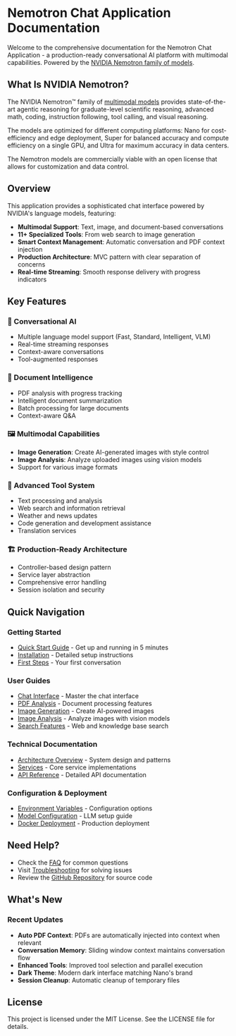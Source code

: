 # Nemotron Chat Application Documentation

Welcome to the comprehensive documentation for the Nemotron Chat Application - a production-ready conversational AI platform with multimodal capabilities. Powered by the [NVIDIA Nemotron family of models](https://www.nvidia.com/en-us/ai-data-science/foundation-models/nemotron/).

## What Is NVIDIA Nemotron?

The NVIDIA Nemotron™ family of [multimodal models](https://www.nvidia.com/en-us/ai-data-science/foundation-models) provides state-of-the-art agentic reasoning for graduate-level scientific reasoning, advanced math, coding, instruction following, tool calling, and visual reasoning.

The models are optimized for different computing platforms: Nano for cost-efficiency and edge deployment, Super for balanced accuracy and compute efficiency on a single GPU, and Ultra for maximum accuracy in data centers.

The Nemotron models are commercially viable with an open license that allows for customization and data control.

## Overview

This application provides a sophisticated chat interface powered by NVIDIA's language models, featuring:

- **Multimodal Support**: Text, image, and document-based conversations
- **11+ Specialized Tools**: From web search to image generation
- **Smart Context Management**: Automatic conversation and PDF context injection
- **Production Architecture**: MVC pattern with clear separation of concerns
- **Real-time Streaming**: Smooth response delivery with progress indicators

## Key Features

### 🤖 Conversational AI

- Multiple language model support (Fast, Standard, Intelligent, VLM)
- Real-time streaming responses
- Context-aware conversations
- Tool-augmented responses

### 📄 Document Intelligence

- PDF analysis with progress tracking
- Intelligent document summarization
- Batch processing for large documents
- Context-aware Q&A

### 🖼️ Multimodal Capabilities

- **Image Generation**: Create AI-generated images with style control
- **Image Analysis**: Analyze uploaded images using vision models
- Support for various image formats

### 🔧 Advanced Tool System

- Text processing and analysis
- Web search and information retrieval
- Weather and news updates
- Code generation and development assistance
- Translation services

### 🏗️ Production-Ready Architecture

- Controller-based design pattern
- Service layer abstraction
- Comprehensive error handling
- Session isolation and security

## Quick Navigation

### Getting Started

- [Quick Start Guide](getting-started/quickstart.md) - Get up and running in 5 minutes
- [Installation](getting-started/installation.md) - Detailed setup instructions
- [First Steps](getting-started/first-steps.md) - Your first conversation

### User Guides

- [Chat Interface](user-guide/chat-interface.md) - Master the chat interface
- [PDF Analysis](user-guide/pdf-analysis.md) - Document processing features
- [Image Generation](user-guide/image-generation.md) - Create AI-powered images
- [Image Analysis](user-guide/image-upload-vlm.md) - Analyze images with vision models
- [Search Features](user-guide/search-features.md) - Web and knowledge base search

### Technical Documentation

- [Architecture Overview](architecture/overview.md) - System design and patterns
- [Services](architecture/services.md) - Core service implementations
- [API Reference](api/services.md) - Detailed API documentation

### Configuration & Deployment

- [Environment Variables](configuration/environment.md) - Configuration options
- [Model Configuration](configuration/models.md) - LLM setup guide
- [Docker Deployment](deployment/docker.md) - Production deployment

## Need Help?

- Check the [FAQ](faq.md) for common questions
- Visit [Troubleshooting](troubleshooting.md) for solving issues
- Review the [GitHub Repository](https://github.com/tuttlebr/streamlit-chatbot) for source code

## What's New

### Recent Updates

- **Auto PDF Context**: PDFs are automatically injected into context when relevant
- **Conversation Memory**: Sliding window context maintains conversation flow
- **Enhanced Tools**: Improved tool selection and parallel execution
- **Dark Theme**: Modern dark interface matching Nano's brand
- **Session Cleanup**: Automatic cleanup of temporary files

## License

This project is licensed under the MIT License. See the LICENSE file for details.
